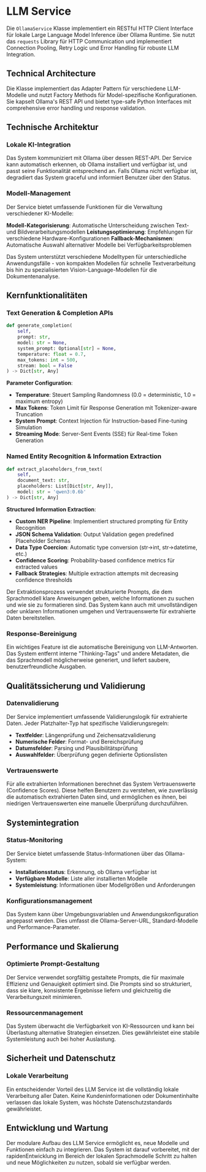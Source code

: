 # LLM Service

Die `OllamaService` Klasse implementiert ein RESTful HTTP Client Interface für lokale Large Language Model Inference über Ollama Runtime. Sie nutzt das `requests` Library für HTTP Communication und implementiert Connection Pooling, Retry Logic und Error Handling für robuste LLM Integration.

## Technical Architecture

Die Klasse implementiert das Adapter Pattern für verschiedene LLM-Modelle und nutzt Factory Methods für Model-spezifische Konfigurationen. Sie kapselt Ollama's REST API und bietet type-safe Python Interfaces mit comprehensive error handling und response validation.

## Technische Architektur

### Lokale KI-Integration

Das System kommuniziert mit Ollama über dessen REST-API. Der Service kann automatisch erkennen, ob Ollama installiert und verfügbar ist, und passt seine Funktionalität entsprechend an. Falls Ollama nicht verfügbar ist, degradiert das System graceful und informiert Benutzer über den Status.

### Modell-Management

Der Service bietet umfassende Funktionen für die Verwaltung verschiedener KI-Modelle:

**Modell-Kategorisierung**: Automatische Unterscheidung zwischen Text- und Bildverarbeitungsmodellen
**Leistungsoptimierung**: Empfehlungen für verschiedene Hardware-Konfigurationen
**Fallback-Mechanismen**: Automatische Auswahl alternativer Modelle bei Verfügbarkeitsproblemen

Das System unterstützt verschiedene Modelltypen für unterschiedliche Anwendungsfälle - von kompakten Modellen für schnelle Textverarbeitung bis hin zu spezialisierten Vision-Language-Modellen für die Dokumentenanalyse.

## Kernfunktionalitäten

### Text Generation & Completion APIs

```python
def generate_completion(
    self,
    prompt: str,
    model: str = None,
    system_prompt: Optional[str] = None,
    temperature: float = 0.7,
    max_tokens: int = 500,
    stream: bool = False
) -> Dict[str, Any]
```

**Parameter Configuration**:

- **Temperature**: Steuert Sampling Randomness (0.0 = deterministic, 1.0 = maximum entropy)
- **Max Tokens**: Token Limit für Response Generation mit Tokenizer-aware Truncation
- **System Prompt**: Context Injection für Instruction-based Fine-tuning Simulation
- **Streaming Mode**: Server-Sent Events (SSE) für Real-time Token Generation

### Named Entity Recognition & Information Extraction

```python
def extract_placeholders_from_text(
    self,
    document_text: str,
    placeholders: List[Dict[str, Any]],
    model: str = 'qwen3:0.6b'
) -> Dict[str, Any]
```

**Structured Information Extraction**:

- **Custom NER Pipeline**: Implementiert structured prompting für Entity Recognition
- **JSON Schema Validation**: Output Validation gegen predefined Placeholder Schemas
- **Data Type Coercion**: Automatic type conversion (str→int, str→datetime, etc.)
- **Confidence Scoring**: Probability-based confidence metrics für extracted values
- **Fallback Strategies**: Multiple extraction attempts mit decreasing confidence thresholds

Der Extraktionsprozess verwendet strukturierte Prompts, die dem Sprachmodell klare Anweisungen geben, welche Informationen zu suchen und wie sie zu formatieren sind. Das System kann auch mit unvollständigen oder unklaren Informationen umgehen und Vertrauenswerte für extrahierte Daten bereitstellen.

### Response-Bereinigung

Ein wichtiges Feature ist die automatische Bereinigung von LLM-Antworten. Das System entfernt interne "Thinking-Tags" und andere Metadaten, die das Sprachmodell möglicherweise generiert, und liefert saubere, benutzerfreundliche Ausgaben.

## Qualitätssicherung und Validierung

### Datenvalidierung

Der Service implementiert umfassende Validierungslogik für extrahierte Daten. Jeder Platzhalter-Typ hat spezifische Validierungsregeln:

- **Textfelder**: Längenprüfung und Zeichensatzvalidierung
- **Numerische Felder**: Format- und Bereichsprüfung
- **Datumsfelder**: Parsing und Plausibilitätsprüfung
- **Auswahlfelder**: Überprüfung gegen definierte Optionslisten

### Vertrauenswerte

Für alle extrahierten Informationen berechnet das System Vertrauenswerte (Confidence Scores). Diese helfen Benutzern zu verstehen, wie zuverlässig die automatisch extrahierten Daten sind, und ermöglichen es ihnen, bei niedrigen Vertrauenswerten eine manuelle Überprüfung durchzuführen.

## Systemintegration

### Status-Monitoring

Der Service bietet umfassende Status-Informationen über das Ollama-System:

- **Installationsstatus**: Erkennung, ob Ollama verfügbar ist
- **Verfügbare Modelle**: Liste aller installierten Modelle
- **Systemleistung**: Informationen über Modellgrößen und Anforderungen

### Konfigurationsmanagement

Das System kann über Umgebungsvariablen und Anwendungskonfiguration angepasst werden. Dies umfasst die Ollama-Server-URL, Standard-Modelle und Performance-Parameter.

## Performance und Skalierung

### Optimierte Prompt-Gestaltung

Der Service verwendet sorgfältig gestaltete Prompts, die für maximale Effizienz und Genauigkeit optimiert sind. Die Prompts sind so strukturiert, dass sie klare, konsistente Ergebnisse liefern und gleichzeitig die Verarbeitungszeit minimieren.

### Ressourcenmanagement

Das System überwacht die Verfügbarkeit von KI-Ressourcen und kann bei Überlastung alternative Strategien einsetzen. Dies gewährleistet eine stabile Systemleistung auch bei hoher Auslastung.

## Sicherheit und Datenschutz

### Lokale Verarbeitung

Ein entscheidender Vorteil des LLM Service ist die vollständig lokale Verarbeitung aller Daten. Keine Kundeninformationen oder Dokumentinhalte verlassen das lokale System, was höchste Datenschutzstandards gewährleistet.

## Entwicklung und Wartung

Der modulare Aufbau des LLM Service ermöglicht es, neue Modelle und Funktionen einfach zu integrieren. Das System ist darauf vorbereitet, mit der rapidenEntwicklung im Bereich der lokalen Sprachmodelle Schritt zu halten und neue Möglichkeiten zu nutzen, sobald sie verfügbar werden.
